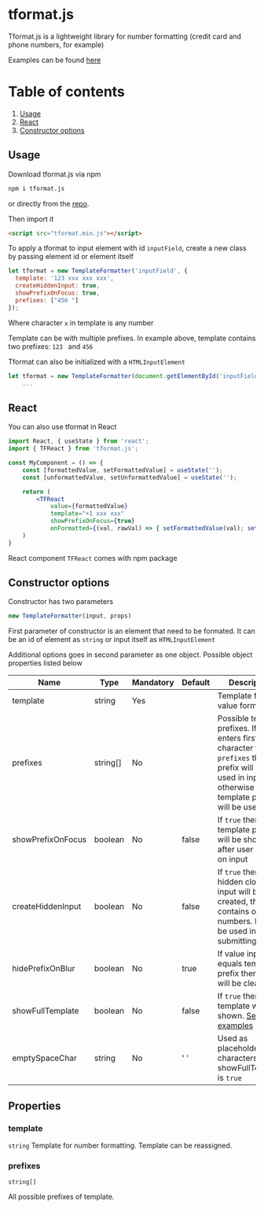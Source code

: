 # tformat.js

Tformat.js is a lightweight library for number formatting (credit card and phone numbers, for example)

Examples can be found [here](https://qcplus.github.io/tformat/)

# Table of contents

1. [Usage](#usage)
2. [React](#react)
3. [Constructor options](#constructor-options)

## Usage

Download tformat.js via npm

```bash
npm i tformat.js
```

or directly from the [repo](https://github.com/QCplus/tformat/blob/main/tformat.min.js).

Then import it

```html
<script src="tformat.min.js"></script>
```

To apply a tformat to input element with id `inputField`, create a new class by passing element id or element itself

```js
let tformat = new TemplateFormatter('inputField', { 
  template: '123 xxx xxx xxx',
  createHiddenInput: true,
  showPrefixOnFocus: true,
  prefixes: ["456 "]
});
```

Where character `x` in template is any number

Template can be with multiple prefixes. In example above, template contains two prefixes: `123 ` and `456 `

Tformat can also be initialized with a `HTMLInputElement`

```js
let tformat = new TemplateFormatter(document.getElementById('inputField'), { 
    ...
```

## React

You can also use tformat in React

```jsx
import React, { useState } from 'react';
import { TFReact } from 'tformat.js';

const MyComponent = () => {
    const [formattedValue, setFormattedValue] = useState('');
    const [unformattedValue, setUnformattedValue] = useState('');

    return (
        <TFReact
            value={formattedValue}
            template="+1 xxx xxx"
            showPrefixOnFocus={true}
            onFormatted={(val, rawVal) => { setFormattedValue(val); setUnformattedValue(rawVal); }} />
    )
}
```

React component `TFReact` comes with npm package

## Constructor options

Constructor has two parameters

```js
new TemplateFormatter(input, props)
```

First parameter of constructor is an element that need to be formated. It can be an id of element as `string` or input itself as `HTMLInputElement`

Additional options goes in second parameter as one object. Possible object properties listed below

| Name             | Type     | Mandatory | Default | Description | 
| ---------------- | -------- | --------- | ------- | ----------- |
| template         | string   | Yes       |         | Template for value formatting |
| prefixes         | string[] | No        |         | Possible template prefixes. If user enters first character from `prefixes` then this prefix will be used in input, otherwise template prefix will be used |
| showPrefixOnFocus| boolean  | No        | false   | If `true` then template prefix will be shown after user clicks on input |
| createHiddenInput| boolean  | No        | false   | If `true` then hidden clone of input will be created, that contains only numbers. It can be used in form submitting |
| hidePrefixOnBlur | boolean  | No        | true    | If value input equals template prefix then value will be cleared |
| showFullTemplate | boolean  | No        | false   | If `true` then full template will be shown. [See examples](https://qcplus.github.io/tformat/) |
| emptySpaceChar   | string   | No        | '&nbsp;'| Used as placeholder for `x` characters if showFullTemplate is `true` |

## Properties

### **template**
`string`
Template for number formatting. Template can be reassigned.

### **prefixes**
`string[]`

All possible prefixes of template.

